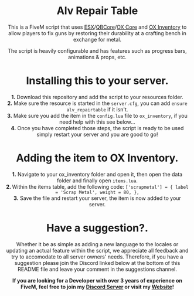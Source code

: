 <h1 align='center'>Alv Repair Table</h1>

<p align='center'>This is a FiveM script that uses <a href='https://github.com/esx-framework/esx_core'>ESX</a>/<a href='https://github.com/qbcore-framework/qb-core'>QBCore</a>/<a href='https://github.com/overextended/ox_core'>OX Core</a> and <a href='https://github.com/overextended/ox_inventory'>OX Inventory</a> to allow players to fix guns by restoring their durability at a crafting bench in exchange for metal.</p>

<p align='center'>The script is heavily configurable and has features such as progress bars, animations & props, etc.</p>

<h1 align='center'> Installing this to your server.</h1>

<p align='center'>
  <strong>1.</strong> Download this repository and add the script to your resources folder.<br>
  <strong>2.</strong> Make sure the resource is started in the <code>server.cfg</code>, you can add <code>ensure alv_repairtable</code> if it isn't.<br>
  <strong>3.</strong> Make sure you add the item in the <code>config.lua</code> file to <code>ox_inventory</code>, if you need help with this see below...<br>
  <strong>4.</strong> Once you have completed those steps, the script is ready to be used simply restart your server and you are good to go!<br>
</p>

<h1 align='center'> Adding the item to OX Inventory.</h1>

<p align='center'>
  <strong>1.</strong> Navigate to your ox_inventory folder and open it, then open the data folder and finally open <code>items.lua</code>.<br>
  <strong>2. </strong>Within the items table, add the following code: <code>['scrapmetal'] = { label = 'Scrap Metal', weight = 80, },</code> <br>
  <strong>3.</strong> Save the file and restart your server, the item is now added to your server.<br>
</p>

<h1 align='center'> Have a suggestion?.</h1>

<p align='center'>
  Whether it be as simple as adding a new language to the locales or updating an actual feature within the script, we appreciate all feedback and try to accomodate to all server owners' needs. 
  Therefore, if you have a suggestion please join the Discord linked below at the bottom of this README file and leave your comment in the suggestions channel. 
</p>

<strong><p align='center'>If you are looking for a Developer with over 3 years of experience on FiveM, feel free to join my <a href='https://discord.gg/alv'>Discord Server</a> or visit my <a href='https://alv.gg'>Website</a>!</p></strong>
